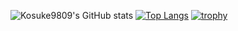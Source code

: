 
![Kosuke9809's GitHub stats](https://github-readme-stats.vercel.app/api?username=kosuke9809&show_icons=true&theme=radical)
[![Top Langs](https://github-readme-stats.vercel.app/api/top-langs/?username=kosuke9809&layout=compact&theme=radical)](https://github.com/kosuke9809/github-readme-stats)
[![trophy](https://github-profile-trophy.vercel.app/?username=kosuke9809&theme=radical)](https://github.com/kosuke9809/github-profile-trophy)
<!---
kosuke9809/kosuke9809 is a ✨ special ✨ repository because its `README.md` (this file) appears on your GitHub profile.
You can click the Preview link to take a look at your changes.
--->
